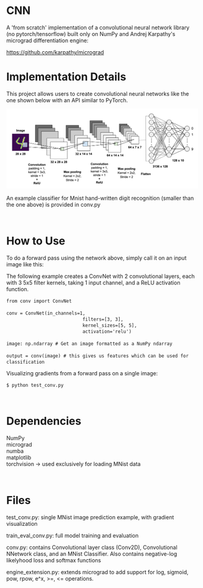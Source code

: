 <h1>CNN</h1>
A 'from scratch' implementation of a convolutional neural network library (no pytorch/tensorflow) built only on NumPy and Andrej Karpathy's micrograd differentiation engine:

https://github.com/karpathy/micrograd

<h1>Implementation Details</h1>
This project allows users to create convolutional neural networks like the one shown below with an API similar to PyTorch.


![alt text](./conv_net_example.png)



An example classifier for Mnist hand-written digit recognition (smaller than the one above) is provided in conv.py

<br>
<h1>How to Use</h1>
To do a forward pass using the network above, simply call it on an input image like this:


The following example creates a ConvNet with 2 convolutional layers, each with 3 5x5 filter kernels, 
taking 1 input channel, and a ReLU activation function.

```
from conv import ConvNet

conv = ConvNet(in_channels=1,
                            filters=[3, 3],
                            kernel_sizes=[5, 5],
                            activation='relu')

image: np.ndarray # Get an image formatted as a NumPy ndarray

output = conv(image) # this gives us features which can be used for classification

```


Visualizing gradients from a forward pass on a single image:

```
$ python test_conv.py
```

<br>
<h1>Dependencies</h1>

NumPy  
micrograd  
numba  
matplotlib  
torchvision -> used exclusively for loading MNist data  

<br>


<h1>Files</h1>

test_conv.py: single MNist image prediction example, with gradient visualization

train_eval_conv.py: full model training and evaluation

conv.py: contains Convolutional layer class (Conv2D), Convolutional NNetwork class, and an MNist Classifier. 
Also contains negative-log likelyhood loss and softmax functions

engine_extension.py: extends micrograd to add support for log, sigmoid, pow, rpow, e^x, >=, <= operations.

